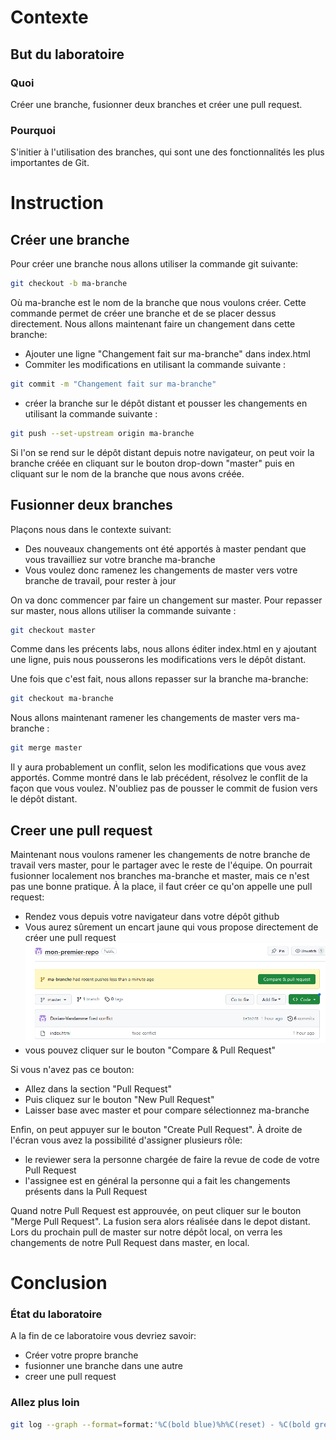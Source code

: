 # Contexte
## But du laboratoire
### Quoi

Créer une branche, fusionner deux branches et créer une pull request.

### Pourquoi

S'initier à l'utilisation des branches, qui sont une des fonctionnalités les plus importantes de Git.

# Instruction

## Créer une branche

Pour créer une branche nous allons utiliser la commande git suivante:
```bash
git checkout -b ma-branche
```

Où ma-branche est le nom de la branche que nous voulons créer. Cette commande permet de créer une branche et de se placer dessus directement.
Nous allons maintenant faire un changement dans cette branche:
- Ajouter une ligne "Changement fait sur ma-branche" dans index.html
- Commiter les modifications en utilisant la commande suivante :
```bash
git commit -m "Changement fait sur ma-branche"
```
- créer la branche sur le dépôt distant et pousser les changements en utilisant la commande suivante :
```bash
git push --set-upstream origin ma-branche
```

Si l'on se rend sur le dépôt distant depuis notre navigateur, on peut voir la branche créée en cliquant sur le bouton drop-down "master" puis en cliquant sur le nom de la branche que nous avons créée.

## Fusionner deux branches

Plaçons nous dans le contexte suivant:
- Des nouveaux changements ont été apportés à master pendant que vous travailliez sur votre branche ma-branche
- Vous voulez donc ramenez les changements de master vers votre branche de travail, pour rester à jour

On va donc commencer par faire un changement sur master. Pour repasser sur master, nous allons utiliser la commande suivante :
```bash
git checkout master
```

Comme dans les précents labs, nous allons éditer index.html en y ajoutant une ligne, puis nous pousserons les modifications vers le dépôt distant.

Une fois que c'est fait, nous allons repasser sur la branche ma-branche:

```bash
git checkout ma-branche
```

Nous allons maintenant ramener les changements de master vers ma-branche :
```bash
git merge master
```

Il y aura probablement un conflit, selon les modifications que vous avez apportés. Comme montré dans le lab précédent, résolvez le conflit de la façon que vous voulez.
N'oubliez pas de pousser le commit de fusion vers le dépôt distant.

## Creer une pull request

Maintenant nous voulons ramener les changements de notre branche de travail vers master, pour le partager avec le reste de l'équipe.
On pourrait fusionner localement nos branches ma-branche et master, mais ce n'est pas une bonne pratique.
À la place, il faut créer ce qu'on appelle une pull request:
- Rendez vous depuis votre navigateur dans votre dépôt github
- Vous aurez sûrement un encart jaune qui vous propose directement de créer une pull request
 ![images](/images/lab5_compare_pr.png)
- vous pouvez cliquer sur le bouton "Compare & Pull Request"

Si vous n'avez pas ce bouton:
- Allez dans la section "Pull Request"
- Puis cliquez sur le bouton "New Pull Request"
- Laisser base avec master et pour compare sélectionnez ma-branche

Enfin, on peut appuyer sur le bouton "Create Pull Request".
À droite de l'écran vous avez la possibilité d'assigner plusieurs rôle:
- le reviewer sera la personne chargée de faire la revue de code de votre Pull Request
- l'assignee est en général la personne qui a fait les changements présents dans la Pull Request

Quand notre Pull Request est approuvée, on peut cliquer sur le bouton "Merge Pull Request". La fusion sera alors réalisée dans le depot distant.
Lors du prochain pull de master sur notre dépôt local, on verra les changements de notre Pull Request dans master, en local.

# Conclusion
### État du laboratoire
A la fin de ce laboratoire vous devriez savoir:
- Créer votre propre branche
- fusionner une branche dans une autre
- creer une pull request

### Allez plus loin 

```bash 
git log --graph --format=format:'%C(bold blue)%h%C(reset) - %C(bold green)(%ar)%C(reset) %C(white)%an%C(reset)%C(bold yellow)%d%C(reset) %C(dim white)- %s%C(reset)' --all
```